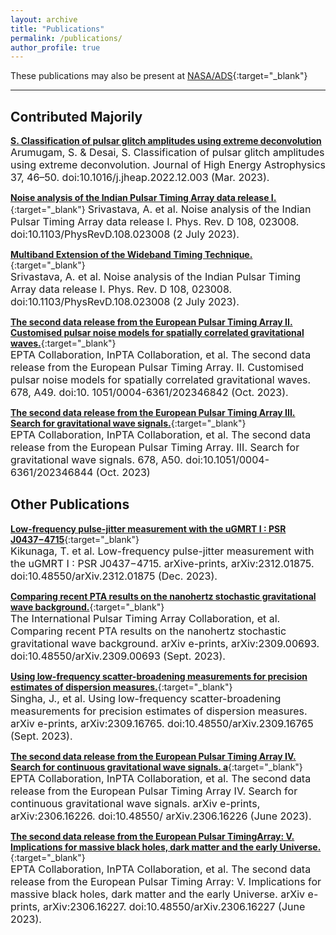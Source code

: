```yaml
---
layout: archive
title: "Publications"
permalink: /publications/
author_profile: true
---
```


These publications may also be present at [NASA/ADS](https://ui.adsabs.harvard.edu/search/p_=0&q=author%3A%22Arumugam%2C%20S.%22%20AND%20database%3Aastronomy&sort=date%20desc%2C%20bibcode%20desc){:target="_blank"}

---
## Contributed Majorily  

[**S. Classification of pulsar glitch amplitudes using extreme deconvolution**](https://www.sciencedirect.com/science/article/abs/pii/S2214404822000799?via%3Dihub)
<font size="3">Arumugam, S. & Desai, S. Classification of pulsar glitch amplitudes using extreme deconvolution. Journal
of High Energy Astrophysics 37, 46–50. doi:10.1016/j.jheap.2022.12.003 (Mar. 2023).</font>

[**Noise analysis of the Indian Pulsar Timing Array data release I.**](https://journals.aps.org/prd/abstract/10.1103/PhysRevD.108.023008){:target="_blank"}
<font size="3"> Srivastava, A. et al. Noise analysis of the Indian Pulsar Timing Array data release I. Phys. Rev. D 108,
023008. doi:10.1103/PhysRevD.108.023008 (2 July 2023). </font>


[**Multiband Extension of the Wideband Timing Technique.**](https://academic.oup.com/mnras/article/527/1/213/7310865){:target="_blank"}  
<font size="3"> Srivastava, A. et al. Noise analysis of the Indian Pulsar Timing Array data release I. Phys. Rev. D 108,
023008. doi:10.1103/PhysRevD.108.023008 (2 July 2023). </font>


[**The second data release from the European Pulsar Timing Array II. Customised pulsar noise models
for spatially correlated gravitational waves.**](https://www.aanda.org/articles/aa/full_html/2023/10/aa46842-23/aa46842-23.html){:target="_blank"}  
<font size="3"> EPTA Collaboration, InPTA Collaboration, et al. The second data release from the European Pulsar Timing
Array. II. Customised pulsar noise models for spatially correlated gravitational waves. 678, A49. doi:10.
1051/0004-6361/202346842 (Oct. 2023). </font>


[**The second data release from the European Pulsar Timing Array III. Search for gravitational wave
signals.**](https://www.aanda.org/articles/aa/abs/2023/10/aa46844-23/aa46844-23.html){:target="_blank"}  
<font size="3">  EPTA Collaboration, InPTA Collaboration, et al. The second data release from the European Pulsar Timing
Array. III. Search for gravitational wave signals. 678, A50. doi:10.1051/0004-6361/202346844 (Oct. 2023) </font>



## Other Publications 
[**Low-frequency pulse-jitter measurement with the uGMRT I : PSR J0437−4715**](https://arxiv.org/abs/2312.01875){:target="_blank"}  
<font size="3"> Kikunaga, T. et al. Low-frequency pulse-jitter measurement with the uGMRT I : PSR J0437−4715. arXive-prints, arXiv:2312.01875. doi:10.48550/arXiv.2312.01875 (Dec. 2023). </font>


[**Comparing recent PTA results on the nanohertz stochastic gravitational wave background.**](https://arxiv.org/abs/2309.00693){:target="_blank"}  
<font size="3"> The International Pulsar Timing Array Collaboration, et al. Comparing recent PTA results on the nanohertz stochastic gravitational wave background. arXiv e-prints, arXiv:2309.00693. doi:10.48550/arXiv.2309.00693 (Sept. 2023). </font>


[**Using low-frequency scatter-broadening measurements for precision estimates of dispersion measures.**](https://arxiv.org/abs/2309.16765){:target="_blank"}  
<font size="3"> Singha, J., et al. Using low-frequency scatter-broadening measurements for precision estimates of dispersion measures. arXiv e-prints, arXiv:2309.16765. doi:10.48550/arXiv.2309.16765 (Sept. 2023). </font>


[**The second data release from the European Pulsar Timing Array IV. Search for continuous gravitational wave signals. a**](https://arxiv.org/abs/2306.16226){:target="_blank"}  
<font size="3"> EPTA Collaboration, InPTA Collaboration, et al. The second data release from the European Pulsar Timing Array IV. Search for continuous gravitational wave signals. arXiv e-prints, arXiv:2306.16226. doi:10.48550/ arXiv.2306.16226 (June 2023). </font>


[**The second data release from the European Pulsar TimingArray: V. Implications for massive black holes, dark matter and the early Universe.**](https://arxiv.org/abs/2306.16227){:target="_blank"}  
<font size="3"> EPTA Collaboration, InPTA Collaboration, et al. The second data release from the European Pulsar Timing Array: V. Implications for massive black holes, dark matter and the early Universe. arXiv e-prints, arXiv:2306.16227. doi:10.48550/arXiv.2306.16227 (June 2023).</font>
